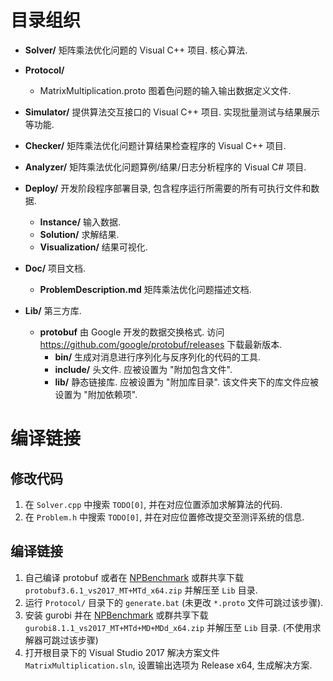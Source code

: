 # 目录组织

- **Solver/**
  矩阵乘法优化问题的 Visual C++ 项目.
  核心算法.

- **Protocol/**
  - MatrixMultiplication.proto
    图着色问题的输入输出数据定义文件.

- **Simulator/**
  提供算法交互接口的 Visual C++ 项目.
  实现批量测试与结果展示等功能.

- **Checker/**
  矩阵乘法优化问题计算结果检查程序的 Visual C++ 项目.

- **Analyzer/**
  矩阵乘法优化问题算例/结果/日志分析程序的 Visual C# 项目.

- **Deploy/**
  开发阶段程序部署目录, 包含程序运行所需要的所有可执行文件和数据.
  - **Instance/**
    输入数据.
  - **Solution/**
    求解结果.
  - **Visualization/**
    结果可视化.

- **Doc/**
  项目文档.
  - **ProblemDescription.md**
    矩阵乘法优化问题描述文档.

- **Lib/**
  第三方库.
  - **protobuf**
    由 Google 开发的数据交换格式.
    访问 https://github.com/google/protobuf/releases 下载最新版本.
    - **bin/**
      生成对消息进行序列化与反序列化的代码的工具.
    - **include/**
      头文件. 应被设置为 "附加包含文件".
    - **lib/**
      静态链接库. 应被设置为 "附加库目录".
      该文件夹下的库文件应被设置为 "附加依赖项".



# 编译链接

## 修改代码

1. 在 `Solver.cpp` 中搜索 `TODO[0]`, 并在对应位置添加求解算法的代码.
2. 在 `Problem.h` 中搜索 `TODO[0]`, 并在对应位置修改提交至测评系统的信息.


## 编译链接

1. 自己编译 protobuf 或者在 [NPBenchmark](https://github.com/HUST-Smart/NPBenchmark/releases/tag/v1.0) 或群共享下载 `protobuf3.6.1_vs2017_MT+MTd_x64.zip` 并解压至 `Lib` 目录.
2. 运行 `Protocol/` 目录下的 `generate.bat` (未更改 `*.proto` 文件可跳过该步骤).
3. 安装 gurobi 并在 [NPBenchmark](https://github.com/HUST-Smart/NPBenchmark/releases/tag/v1.0) 或群共享下载 `gurobi8.1.1_vs2017_MT+MTd+MD+MDd_x64.zip` 并解压至 `Lib` 目录. (不使用求解器可跳过该步骤)
4. 打开根目录下的 Visual Studio 2017 解决方案文件 `MatrixMultiplication.sln`, 设置输出选项为 Release x64, 生成解决方案.
